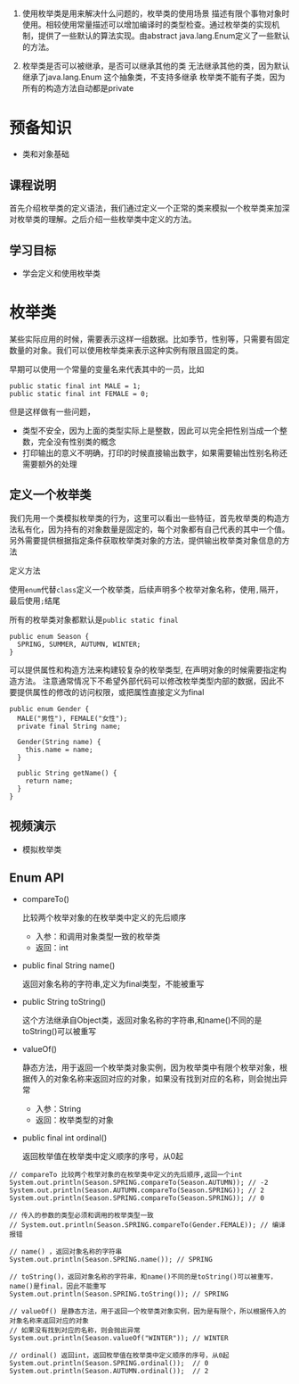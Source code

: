 ##
1. 使用枚举类是用来解决什么问题的，枚举类的使用场景
描述有限个事物对象时使用。相较使用常量描述可以增加编译时的类型检查。通过枚举类的实现机制，提供了一些默认的算法实现。由abstract java.lang.Enum定义了一些默认的方法。

2. 枚举类是否可以被继承，是否可以继承其他的类
无法继承其他的类，因为默认继承了java.lang.Enum 这个抽象类，不支持多继承
枚举类不能有子类，因为所有的构造方法自动都是private

# 预备知识

* 类和对象基础

## 课程说明

首先介绍枚举类的定义语法，我们通过定义一个正常的类来模拟一个枚举类来加深对枚举类的理解。之后介绍一些枚举类中定义的方法。

## 学习目标

- 学会定义和使用枚举类

# 枚举类

某些实际应用的时候，需要表示这样一组数据。比如季节，性别等，只需要有固定数量的对象。我们可以使用枚举类来表示这种实例有限且固定的类。

早期可以使用一个常量的变量名来代表其中的一员，比如

```
public static final int MALE = 1;
public static final int FEMALE = 0;
```

但是这样做有一些问题，

- 类型不安全，因为上面的类型实际上是整数，因此可以完全把性别当成一个整数，完全没有性别类的概念
- 打印输出的意义不明确，打印的时候直接输出数字，如果需要输出性别名称还需要额外的处理

## 定义一个枚举类

我们先用一个类模拟枚举类的行为，这里可以看出一些特征，首先枚举类的构造方法私有化，因为持有的对象数量是固定的，每个对象都有自己代表的其中一个值。另外需要提供根据指定条件获取枚举类对象的方法，提供输出枚举类对象信息的方法

定义方法

使用`enum`代替`class`定义一个枚举类，后续声明多个枚举对象名称，使用`,`隔开，最后使用`;`结尾

所有的枚举类对象都默认是`public static final`

```
public enum Season {
  SPRING, SUMMER, AUTUMN, WINTER;
}
```

可以提供属性和构造方法来构建较复杂的枚举类型, 在声明对象的时候需要指定构造方法。 注意通常情况下不希望外部代码可以修改枚举类型内部的数据，因此不要提供属性的修改的访问权限，或把属性直接定义为final

```
public enum Gender {
  MALE("男性"), FEMALE("女性");
  private final String name;

  Gender(String name) {
    this.name = name;
  }

  public String getName() {
    return name;
  }
}
```

## 视频演示

- 模拟枚举类

## Enum API

- compareTo()

  比较两个枚举对象的在枚举类中定义的先后顺序

  - 入参：和调用对象类型一致的枚举类
  - 返回：int

- public final String name()

  返回对象名称的字符串,定义为final类型，不能被重写

- public String toString()

  这个方法继承自Object类，返回对象名称的字符串,和name()不同的是toString()可以被重写

- valueOf()

  静态方法，用于返回一个枚举类对象实例，因为枚举类中有限个枚举对象，根据传入的对象名称来返回对应的对象，如果没有找到对应的名称，则会抛出异常

  - 入参：String
  - 返回：枚举类型的对象

- public final int ordinal()

  返回枚举值在枚举类中定义顺序的序号，从0起

```
// compareTo 比较两个枚举对象的在枚举类中定义的先后顺序,返回一个int
System.out.println(Season.SPRING.compareTo(Season.AUTUMN)); // -2
System.out.println(Season.AUTUMN.compareTo(Season.SPRING)); // 2
System.out.println(Season.SPRING.compareTo(Season.SPRING)); // 0

// 传入的参数的类型必须和调用的枚举类型一致
// System.out.println(Season.SPRING.compareTo(Gender.FEMALE)); // 编译报错

// name() ，返回对象名称的字符串
System.out.println(Season.SPRING.name()); // SPRING

// toString()，返回对象名称的字符串，和name()不同的是toString()可以被重写，name()是final，因此不能重写
System.out.println(Season.SPRING.toString()); // SPRING

// valueOf() 是静态方法，用于返回一个枚举类对象实例，因为是有限个，所以根据传入的对象名称来返回对应的对象
// 如果没有找到对应的名称，则会抛出异常
System.out.println(Season.valueOf("WINTER")); // WINTER

// ordinal() 返回int，返回枚举值在枚举类中定义顺序的序号，从0起
System.out.println(Season.SPRING.ordinal());  // 0
System.out.println(Season.AUTUMN.ordinal());  // 2
```